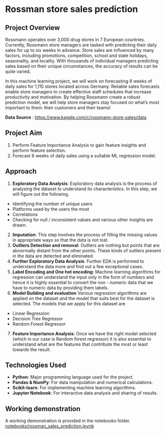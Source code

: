 # Rossman store sales prediction

## Project Overview
Rossmann operates over 3,000 drug stores in 7 European countries. Currently, Rossmann store managers are tasked with predicting their daily sales for up to six weeks in advance. Store sales are influenced by many factors, including promotions, competition, school and state holidays, seasonality, and locality. With thousands of individual managers predicting sales based on their unique circumstances, the accuracy of results can be quite varied.

In this machine learning project, we will work on forecasting 6 weeks of daily sales for 1,115 stores located across Germany. Reliable sales forecasts enable store managers to create effective staff schedules that increase productivity and motivation. By helping Rossmann create a robust prediction model, we will help store managers stay focused on what’s most important to them: their customers and their teams! 

**Data Source** : https://www.kaggle.com/c/rossmann-store-sales/data

## Project Aim
1. Perform Feature Importance Analysis to gain feature insights and perform feature selection.
2. Forecast 6 weeks of daily sales using a suitable ML regression model. 


## Approach
1. **Exploratory Data Analysis**: Exploratory data analysis is the process of analysing the dataset to understand its characteristics. In this step, we will figure out the following.
- Identifying the number of unique users
- Platforms used by the users the most
- Correlations
- Checking for null / inconsistent values and various other insights are drawn.
2. **Imputation**: This step involves the process of filling the missing values in appropriate ways so that the data is not lost.
3. **Outliers Detection and removal**: Outliers are nothing but points that are abnormally distant from the other points. These kinds of outliers present in the data are detected and eliminated.
4. **Further Exploratory Data Analysis**: Further EDA is performed to understand the data more and find out a few exceptional cases.
5. **Label Encoding and One hot encoding**: Machine learning algorithms for regression can understand the input only in the form of numbers and hence it is highly essential to convert the non - numeric data that we have to numeric data by providing them labels.
6. **Model Building and evaluation** Various regression algorithms are applied on the dataset and the model that suits best for the dataset is selected. The models that we apply for this dataset are
- Linear Regression
- Decision Tree Regressor
- Random Forest Regressor
7. **Feature Importance Analysis**: Once we have the right model selected (which in our case is Random forest regressor) it is also essential to understand what are the features that contribute the most or least towards the result. 

## Technologies Used
- **Python**: Major programming language used for the project.
- **Pandas & NumPy**: For data manipulation and numerical calculations.
- **Scikit-learn**: For implementing machine learning algorithms.
- **Jupyter Notebook**: For interactive data analysis and sharing of results.

## Working demonstration
A working demonstration is provided in the notebooks folder.
[notebooks/rossman_sales_prediction.ipynb](https://github.com/ankitskr/Store-Sales-Prediction/blob/master/notebooks/rossman_sales_prediction.ipynb)
